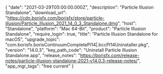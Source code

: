 {
  "date": "2021-03-29T05:00:00.000Z",
  "description": "Particle Illusion Standalone",
  "download_url": "https://cdn.borisfx.com/borisfx/store/particle-illusion/Particle_Illusion_2021_14_0_3_Standalone.dmg",
  "host": "Standalone",
  "platform": "Mac 64-Bit",
  "product": "Particle Illusion Standalone",
  "require_login": true,
  "title": "Particle Illusion Standalone for macOS",
  "upgrade_topic": "com.borisfx.borisContinuumCompletePI14|.bccPI14Uninstaller.pkg",
  "version": "14.0.3",
  "key_path_code": "Uninstall Particle Illusion Standalone.app",
  "release_notes": "https://borisfx.com/release-notes/particle-illusion-standalone-2021-v14.0.3-release-notes/",
  "app_mgr_tags": "free current"
}
